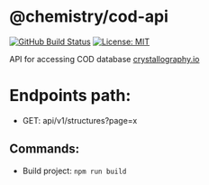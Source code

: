 # @chemistry/cod-api
[![GitHub Build Status](https://github.com/chemistry/cod-api/workflows/CI/badge.svg)](https://github.com/chemistry/cod-api/actions?query=workflow%3ACI)
[![License: MIT](https://img.shields.io/badge/License-MIT-gren.svg)](https://opensource.org/licenses/MIT)

API for accessing COD database [crystallography.io](https://crystallography.io/)

# Endpoints path:
 - GET: api/v1/structures?page=x


## Commands:
  * Build project: `npm run build`
